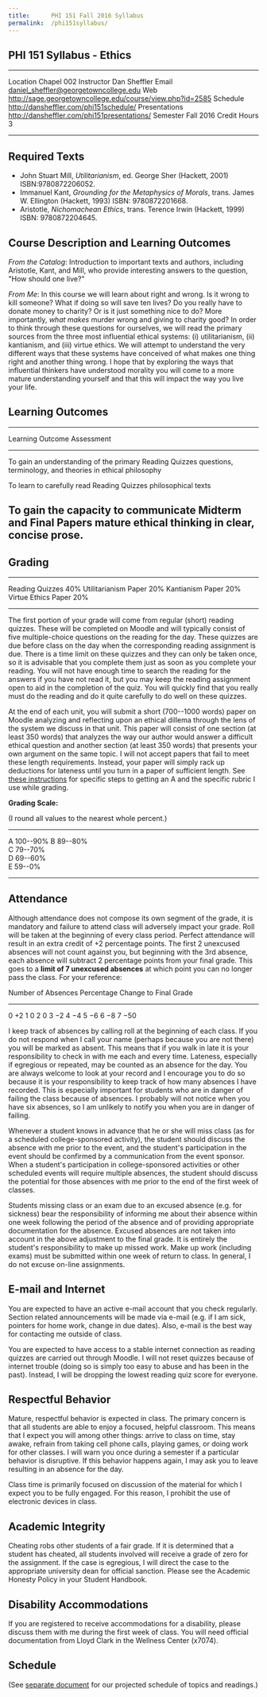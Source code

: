 ```yaml
---
title:      PHI 151 Fall 2016 Syllabus
permalink:  /phi151syllabus/
---
```


## PHI 151 Syllabus - Ethics ##


----------------------- -----------------------------------------------
Location                Chapel 002
Instructor              Dan Sheffler
Email                   daniel_sheffler@georgetowncollege.edu
Web                     <http://sage.georgetowncollege.edu/course/view.php?id=2585>
Schedule                <http://dansheffler.com/phi151schedule/>
Presentations           <http://dansheffler.com/phi151presentations/>
Semester                Fall 2016
Credit Hours            3
----------------------- -----------------------------------------------



## Required Texts ##

- John Stuart Mill, *Utilitarianism*, ed. George Sher (Hackett, 2001)
  ISBN:9780872206052.
- Immanuel Kant, *Grounding for the Metaphysics of Morals*, trans.
  James W. Ellington (Hackett, 1993) ISBN: 9780872201668.
- Aristotle, *Nichomachean Ethics*, trans. Terence Irwin (Hackett, 1999) ISBN: 9780872204645.


## Course Description and Learning Outcomes ##

*From the Catalog*:   Introduction to important texts and authors, including Aristotle, Kant, and Mill, who provide interesting answers to the question, "How should one live?"

*From Me*:  In this course we will learn about right and wrong.  Is it wrong to kill someone?  What if doing so will save ten lives?  Do you really have to donate money to charity? Or is it just something nice to do?  More importantly, *what makes* murder wrong and giving to charity good?  In order to think through these questions for ourselves, we will read the primary sources from the three most influential ethical systems: (i) utilitarianism, (ii) kantianism, and (iii) virtue ethics.  We will attempt to understand the very different ways that these systems have conceived of what makes one thing right and another thing wrong.  I hope that by exploring the ways that influential thinkers have understood morality you will come to a more mature understanding yourself and that this will impact the way you live your life.




## Learning Outcomes ##

-----------------------------------------------------------------------
Learning Outcome                        Assessment
--------------------------------------- -------------------------------
To gain an understanding of the primary Reading Quizzes
questions, terminology, and theories in
ethical philosophy

To learn to carefully read              Reading Quizzes
philosophical texts

To gain the capacity to communicate     Midterm and Final Papers
mature ethical thinking in clear,
concise prose.
-----------------------------------------------------------------------



## Grading ##

--------------------------- ----
Reading Quizzes             40% 
Utilitarianism Paper        20% 
Kantianism Paper            20%
Virtue Ethics Paper         20%
--------------------------- ----

The first portion of your grade will come from regular (short) reading quizzes. These will be completed on Moodle and will typically consist of five multiple-choice questions on the reading for the day. These quizzes are due before class on the day when the corresponding reading assignment is due. There is a time limit on these quizzes and they can only be taken once, so it is advisable that you complete them just as soon as you complete your reading. You will not have enough time to search the reading for the answers if you have not read it, but you may keep the reading assignment open to aid in the completion of the quiz. You will quickly find that you really must do the reading and do it quite carefully to do well on these quizzes.

At the end of each unit, you will submit a short (700--1000 words) paper on Moodle analyzing and reflecting upon an ethical dillema through the lens of the system we discuss in that unit.  This paper will consist of one section (at least 350 words) that analyzes the way our author would answer a difficult ethical question and another section (at least 350 words) that presents your own argument on the same topic.  I will not accept papers that fail to meet these length requirements.  Instead, your paper will simply rack up deductions for lateness until you turn in a paper of sufficient length.  See [these instructions](http://www.dansheffler.com/phi151analysispaper/) for specific steps to getting an A and the specific rubric I use while grading.

**Grading Scale:**

(I round all values to the nearest whole percent.)

--- ------------------
A   100--90% 
B   89--80%  
C   79--70%  
D   69--60%  
E   59--0%   
--- ------------------


## Attendance ##

Although attendance does not compose its own segment of the grade, it is mandatory and failure to attend class will adversely impact your grade. Roll will be taken at the beginning of every class period. Perfect attendance will result in an extra credit of +2 percentage points. The first 2 unexcused absences will not count against you, but beginning with the 3rd absence, each absence will subtract 2 percentage points from your final grade. This goes to a **limit of 7 unexcused absences** at which point you can no longer pass the class. For your reference:

Number of Absences  Percentage Change to Final Grade 
------------------- ---------------------------------
0                   $+2$
1                   0
2                   0
3                   $-2$
4                   $-4$
5                   $-6$
6                   $-8$
7                   $-50$

I keep track of absences by calling roll at the beginning of each class. If you do not respond when I call your name (perhaps because you are not there) you will be marked as absent. This means that if you walk in late it is your responsibility to check in with me each and every time. Lateness, especially if egregious or repeated, may be counted as an absence for the day. You are always welcome to look at your record and I encourage you to do so because it is your responsibility to keep track of how many absences I have recorded. This is especially important for students who are in danger of failing the class because of absences. I probably will not notice when you have six absences, so I am unlikely to notify you when you are in danger of failing.

Whenever a student knows in advance that he or she will miss class (as for a scheduled college-sponsored activity), the student should discuss the absence with me prior to the event, and the student's participation in the event should be confirmed by a communication from the event sponsor.  When a student's participation in college-sponsored activities or other scheduled events will require multiple absences, the student should discuss the potential for those absences with me prior to the end of the first week of classes.

Students missing class or an exam due to an excused absence (e.g. for sickness) bear the responsibility of informing me about their absence within one week following the period of the absence and of providing appropriate documentation for the absence. Excused absences are not taken into account in the above adjustment to the final grade. It is entirely the student's responsibility to make up missed work. Make up work (including exams) must be submitted within one week of return to class. In general, I do not excuse on-line assignments.


## E-mail and Internet ##

You are expected to have an active e-mail account that you check regularly. Section related announcements will be made via e-mail (e.g. if I am sick, pointers for home work, change in due dates). Also, e-mail is the best way for contacting me outside of class.

You are expected to have access to a stable internet connection as reading quizzes are carried out through Moodle.  I will not reset quizzes because of internet trouble (doing so is simply too easy to abuse and has been in the past).  Instead, I will be dropping the lowest reading quiz score for everyone.



## Respectful Behavior ##

Mature, respectful behavior is expected in class. The primary concern is that all students are able to enjoy a focused, helpful classroom. This means that I expect you will among other things: arrive to class on time, stay awake, refrain from taking cell phone calls, playing games, or doing work for other classes. I will warn you once during a semester if a particular behavior is disruptive. If this behavior happens again, I may ask you to leave resulting in an absence for the day.

Class time is primarily focused on discussion of the material for which I expect you to be fully engaged. For this reason, I prohibit the use of electronic devices in class.


## Academic Integrity ##

Cheating robs other students of a fair grade. If it is determined that a student has cheated, all students involved will receive a grade of zero for the assignment. If the case is egregious, I will direct the case to the appropriate university dean for official sanction.  Please see the Academic Honesty Policy in your Student Handbook.


## Disability Accommodations ##

If you are registered to receive accommodations for a disability, please discuss them with me during the first week of class.  You will need official documentation from Lloyd Clark in the Wellness Center (x7074).


## Schedule ##

(See [separate document](http://dansheffler.com/phi151schedule/) for our projected schedule of topics and readings.)

